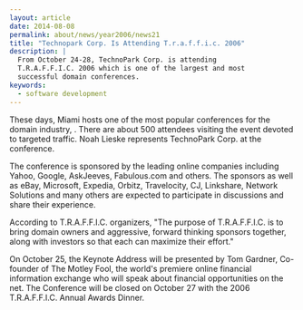 ```yaml
---
layout: article
date: 2014-08-08
permalink: about/news/year2006/news21
title: "Technopark Corp. Is Attending T.r.a.f.f.i.c. 2006"
description: |
  From October 24-28, TechnoPark Corp. is attending
  T.R.A.F.F.I.C. 2006 which is one of the largest and most
  successful domain conferences.
keywords:
  - software development
---
```


These days, Miami hosts one of the most popular conferences for the domain industry, . There are 
about 500 attendees visiting the event devoted to targeted traffic. Noah Lieske represents 
TechnoPark Corp. at the conference.

The conference is sponsored by the leading online companies including Yahoo, Google, AskJeeves, 
Fabulous.com and others. The sponsors as well as eBay, Microsoft, Expedia, Orbitz, Travelocity, CJ, 
Linkshare, Network Solutions and many others are expected to participate in discussions and share 
their experience.

According to T.R.A.F.F.I.C. organizers, "The purpose of T.R.A.F.F.I.C. is to bring domain owners and 
aggressive, forward thinking sponsors together, along with investors so that each can maximize their effort."

On October 25, the Keynote Address will be presented by Tom Gardner, Co-founder of The Motley Fool, 
the world's premiere online financial information exchange who will speak about financial 
opportunities on the net. The Conference will be closed on October 27 with the 2006 T.R.A.F.F.I.C. 
Annual Awards Dinner.
